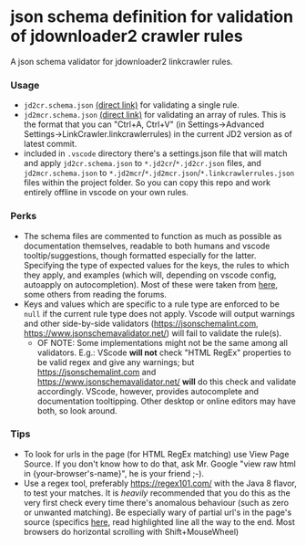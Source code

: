 # json schema definition for validation of jdownloader2 crawler rules

A json schema validator for jdownloader2 linkcrawler rules.

### Usage

- `jd2cr.schema.json` [(direct link)](https://raw.githubusercontent.com/sergxerj/jdownloader2-crawler-rule-json-schema/main/jd2cr.schema.json) for validating a single rule.
- `jd2mcr.schema.json` [(direct link)](https://raw.githubusercontent.com/sergxerj/jdownloader2-crawler-rule-json-schema/main/jd2mcr.schema.json) for validating an array of rules. This is the format that you can "Ctrl+A, Ctrl+V" (in Settings->Advanced Settings->LinkCrawler.linkcrawlerrules) in the current JD2 version as of latest commit.
- included in `.vscode` directory there's a settings.json file that will match and apply `jd2cr.schema.json` to `*.jd2cr`/`*.jd2cr.json` files, and `jd2mcr.schema.json` to `*.jd2mcr`/`*.jd2mcr.json`/`*.linkcrawlerrules.json` files within the project folder. So you can copy this repo and work entirely offline in vscode on your own rules.

### Perks

- The schema files are commented to function as much as possible as documentation themselves, readable to both humans and vscode tooltip/suggestions, though formatted especially for the latter. Specifying the type of expected values for the keys, the rules to which they apply, and examples (which will, depending on vscode config, autoapply on autocompletion). Most of these were taken from [here](https://support.jdownloader.org/Knowledgebase/Article/View/what-are-linkcrawler-rules), some others from reading the forums.
- Keys and values which are specific to a rule type are enforced to be `null` if the current rule type does not apply. Vscode will output warnings and other side-by-side validators (https://jsonschemalint.com, https://www.jsonschemavalidator.net/) will fail to validate the rule(s).
  - OF NOTE: Some implementations might not be the same among all validators. E.g.: VScode **will not** check "HTML RegEx" properties to be valid regex and give any warnings; but https://jsonschemalint.com and https://www.jsonschemavalidator.net/ **will** do this check and validate accordingly. VScode, however, provides autocomplete and documentation tooltipping. Other desktop or online editors may have both, so look around.

### Tips

- To look for urls in the page (for HTML RegEx matching) use View Page Source. If you don't know how to do that, ask Mr. Google "view raw html in {your-browser's-name}", he is your friend ;-).
- Use a regex tool, preferably https://regex101.com/ with the Java 8 flavor, to test your matches. It is *heavily* recommended that you do this as the very first check every time there's anomalous behaviour (such as zero or unwanted matching). Be especially wary of partial url's in the page's source (specifics [here](https://github.com/sergxerj/jdownloader2-crawler-rule-json-schema/blob/d5f0f4e5df14bc2019dd1c989a6713c79278e193/jd2cr.schema.json#L85), read highlighted line all the way to the end. Most browsers do horizontal scrolling with Shift+MouseWheel)
